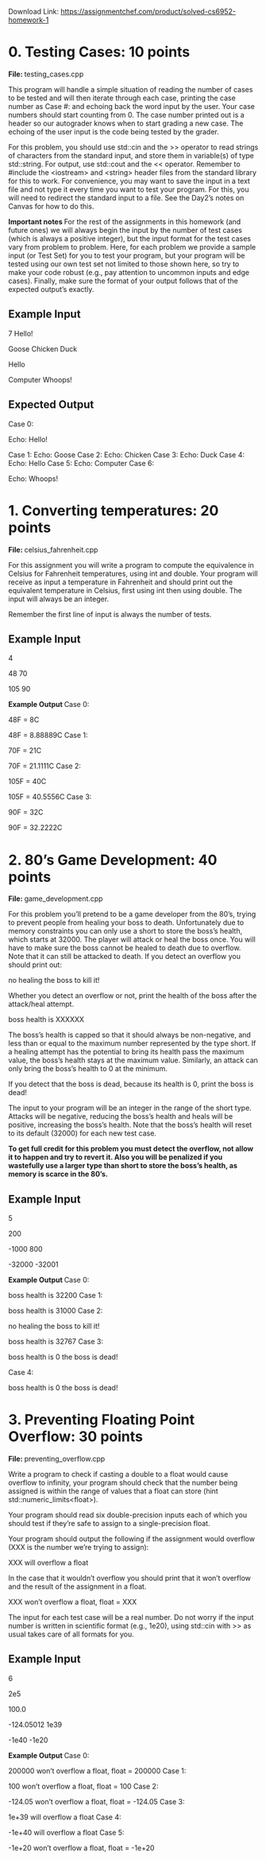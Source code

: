 Download Link: https://assignmentchef.com/product/solved-cs6952-homework-1
<br>
<h1>0.     Testing Cases: 10 points</h1>

<strong>File: </strong>testing_cases.cpp

This program will handle a simple situation of reading the number of cases to be tested and will then iterate through each case, printing the case number as Case #: and echoing back the word input by the user. Your case numbers should start counting from 0. The case number printed out is a header so our autograder knows when to start grading a new case. The echoing of the user input is the code being tested by the grader.

For this problem, you should use std::cin and the &gt;&gt; operator to read strings of characters from the standard input, and store them in variable(s) of type std::string. For output, use std::cout and the &lt;&lt; operator. Remember to #include the &lt;iostream&gt; and &lt;string&gt; header files from the standard library for this to work. For convenience, you may want to save the input in a text file and not type it every time you want to test your program. For this, you will need to redirect the standard input to a file. See the Day2’s notes on Canvas for how to do this.

<strong>Important notes </strong>For the rest of the assignments in this homework (and future ones) we will always begin the input by the number of test cases (which is always a positive integer), but the input format for the test cases vary from problem to problem. Here, for each problem we provide a sample input (or Test Set) for you to test your program, but your program will be tested using our own test set not limited to those shown here, so try to make your code robust (e.g., pay attention to uncommon inputs and edge cases). Finally, make sure the format of your output follows that of the expected output’s exactly.

<h2>Example Input</h2>

7 Hello!

Goose Chicken Duck

Hello

Computer Whoops!

<h2>Expected Output</h2>

Case 0:

Echo: Hello!

Case 1: Echo: Goose Case 2: Echo: Chicken Case 3: Echo: Duck Case 4: Echo: Hello Case 5: Echo: Computer Case 6:

Echo: Whoops!

<h1>1.     Converting temperatures: 20 points</h1>

<strong>File: </strong>celsius_fahrenheit.cpp

For this assignment you will write a program to compute the equivalence in Celsius for Fahrenheit temperatures, using int and double. Your program will receive as input a temperature in Fahrenheit and should print out the equivalent temperature in Celsius, first using int then using double. The input will always be an integer.

Remember the first line of input is always the number of tests.

<h2>Example Input</h2>

4

48 70

105 90

<strong>Example Output </strong>Case 0:

48F = 8C

48F = 8.88889C Case 1:

70F = 21C

70F = 21.1111C Case 2:

105F = 40C

105F = 40.5556C Case 3:

90F = 32C

90F = 32.2222C

<h1>2.     80’s Game Development: 40 points</h1>

<strong>File: </strong>game_development.cpp

For this problem you’ll pretend to be a game developer from the 80’s, trying to prevent people from healing your boss to death. Unfortunately due to memory constraints you can only use a short to store the boss’s health, which starts at 32000. The player will attack or heal the boss once. You will have to make sure the boss cannot be healed to death due to overflow. Note that it can still be attacked to death. If you detect an overflow you should print out:

no healing the boss to kill it!

Whether you detect an overflow or not, print the health of the boss after the attack/heal attempt.

boss health is XXXXXX

The boss’s health is capped so that it should always be non-negative, and less than or equal to the maximum number represented by the type short. If a healing attempt has the potential to bring its health pass the maximum value, the boss’s health stays at the maximum value. Similarly, an attack can only bring the boss’s health to 0 at the minimum.

If you detect that the boss is dead, because its health is 0, print the boss is dead!

The input to your program will be an integer in the range of the short type. Attacks will be negative, reducing the boss’s health and heals will be positive, increasing the boss’s health. Note that the boss’s health will reset to its default (32000) for each new test case.

<strong>To get full credit for this problem you must detect the overflow, not allow it to happen and try to revert it. Also you will be penalized if you wastefully use a larger type than short to store the boss’s health, as memory is scarce in the 80’s.</strong>

<h2>Example Input</h2>

5

200

-1000 800

-32000 -32001

<strong>Example Output </strong>Case 0:

boss health is 32200 Case 1:

boss health is 31000 Case 2:

no healing the boss to kill it!

boss health is 32767 Case 3:

boss health is 0 the boss is dead!

Case 4:

boss health is 0 the boss is dead!

<h1>3.     Preventing Floating Point Overflow: 30 points</h1>

<strong>File: </strong>preventing_overflow.cpp

Write a program to check if casting a double to a float would cause overflow to infinity, your program should check that the number being assigned is within the range of values that a float can store (hint std::numeric_limits&lt;float&gt;).

Your program should read six double-precision inputs each of which you should test if they’re safe to assign to a single-precision float.

Your program should output the following if the assignment would overflow (XXX is the number we’re trying to assign):

XXX will overflow a float

In the case that it wouldn’t overflow you should print that it won’t overflow and the result of the assignment in a float.

XXX won’t overflow a float, float = XXX

The input for each test case will be a real number. Do not worry if the input number is written in scientific format (e.g., 1e20), using std::cin with &gt;&gt; as usual takes care of all formats for you.

<h2>Example Input</h2>

6

2e5

100.0

-124.05012 1e39

-1e40 -1e20

<strong>Example Output </strong>Case 0:

200000 won’t overflow a float, float = 200000 Case 1:

100 won’t overflow a float, float = 100 Case 2:

-124.05 won’t overflow a float, float = -124.05 Case 3:

1e+39 will overflow a float Case 4:

-1e+40 will overflow a float Case 5:

-1e+20 won’t overflow a float, float = -1e+20